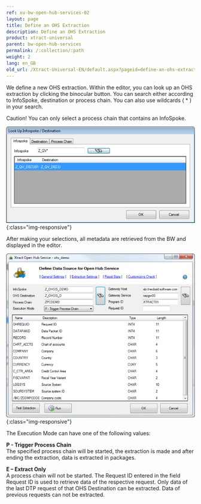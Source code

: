 ```yaml
---
ref: xu-bw-open-hub-services-02
layout: page
title: Define an OHS Extraction
description: Define an OHS Extraction
product: xtract-universal
parent: bw-open-hub-services
permalink: /:collection/:path
weight: 2
lang: en_GB
old_url: /Xtract-Universal-EN/default.aspx?pageid=define-an-ohs-extraction
---
```


We define a new OHS extraction. Within the editor, you can look up an OHS extraction by clicking the binocular button. You can search either according to InfoSpoke, destination or process chain. You can also use wildcards ( * ) in your search.

Caution! You can only select a process chain that contains an InfoSpoke.

![Look-Up-Infospoke-Destination](/img/content/Look-Up-Infospoke-Destination.png){:class="img-responsive"}

After making your selections, all metadata are retrieved from the BW and displayed in the editor.

![Open-Hub-Service-Data-Source](/img/content/Open-Hub-Service-Data-Source.jpg){:class="img-responsive"}

The Execution Mode can have one of the following values: 

**P - Trigger Process Chain**<br>
The specified process chain will be started, the extraction is made and after ending the extraction, data is extracted in packages.

**E – Extract Only**<br>
A process chain will not be started. The Request ID entered in the field Request ID is used to retrieve data of the respective request.
Only data of the last DTP request of that OHS Destination can be extracted. Data of previous requests can not be extracted.

